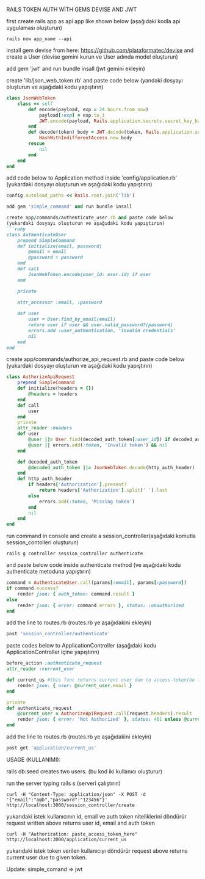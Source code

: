 RAILS TOKEN AUTH WİTH GEMS DEVISE AND JWT

first create rails app as api app like shown below (aşağıdaki kodla api uygulaması oluşturun)
```
rails new app_name --api
```
install gem devise from here: https://github.com/plataformatec/devise and create a User 
(devise gemini kurun ve User adında model oluşturun)

add gem 'jwt' and run bundle insall (jwt gemini ekleyin)

create 'lib/json_web_token.rb' and paste code below (yandaki dosyayı oluşturun ve aşağıdaki kodu yapıştırın)

```ruby
class JsonWebToken 
	class << self 
		def encode(payload, exp = 24.hours.from_now) 
			payload[:exp] = exp.to_i 
			JWT.encode(payload, Rails.application.secrets.secret_key_base) 
		end 
		def decode(token) body = JWT.decode(token, Rails.application.secrets.secret_key_base)[0] 
			HashWithIndifferentAccess.new body 
		rescue 
			nil 
		end 
	end 
end
```
add code below to Application method inside 'config/application.rb' 
(yukardaki dosyayı oluşturun ve aşağıdaki kodu yapıştırın)
```ruby
config.autoload_paths << Rails.root.join('lib')

add gem 'simple_command' and run bundle insall

create app/commands/authenticate_user.rb and paste code below 
(yukardaki dosyayı oluşturun ve aşağıdaki kodu yapıştırın)
```ruby
class AuthenticateUser 
	prepend SimpleCommand 
	def initialize(email, password) 
		@email = email 
		@password = password 
	end 
	def call 
		JsonWebToken.encode(user_id: user.id) if user 
	end 

	private 
	
	attr_accessor :email, :password 

	def user 
		user = User.find_by_email(email) 
		return user if user && user.valid_password?(password) 
		errors.add :user_authentication, 'invalid credentials' 
		nil 
	end 
end
```
create app/commands/authorize_api_request.rb and paste code below 
(yukardaki dosyayı oluşturun ve aşağıdaki kodu yapıştırın)
```ruby
class AuthorizeApiRequest 
	prepend SimpleCommand 
	def initialize(headers = {}) 
		@headers = headers 
	end 
	def call 
		user 
	end 
	private 
	attr_reader :headers 
	def user 
		@user ||= User.find(decoded_auth_token[:user_id]) if decoded_auth_token 
		@user || errors.add(:token, 'Invalid token') && nil 
	end 

	def decoded_auth_token 
		@decoded_auth_token ||= JsonWebToken.decode(http_auth_header) 
	end 
	def http_auth_header 
		if headers['Authorization'].present? 
			return headers['Authorization'].split(' ').last 
		else 
			errors.add(:token, 'Missing token') 
		end 
		nil 
	end 
end
```
run command in console and create a session_controller(aşağıdaki komutla session_contolleri oluşturun)
```
rails g controller session_controller authenticate
```
and paste below code inside authenticate method (ve aşağıdaki kodu authenticate metoduna yapıştırın)
```ruby
command = AuthenticateUser.call(params[:email], params[:password]) 
if command.success? 
	render json: { auth_token: command.result } 
else 
	render json: { error: command.errors }, status: :unauthorized 
end 
```
add the line to routes.rb (routes.rb ye aşağıdakini ekleyin)
```ruby
post 'session_controller/authenticate'
```
paste codes below to ApplicationController (aşağıdaki kodu ApplicationController içine yapıştırın)
```ruby
before_action :authenticate_request 
attr_reader :current_user 

def current_us #this func returns current user due to access-token(bu fonksiyon access tokenın sahibini verir)
	render json: { user: @current_user.email }
end

private 
def authenticate_request 
	@current_user = AuthorizeApiRequest.call(request.headers).result 
	render json: { error: 'Not Authorized' }, status: 401 unless @current_user 
end
```
add the line to routes.rb (routes.rb ye aşağıdakini ekleyin)
```ruby
post get 'application/current_us'
```
USAGE (KULLANIMI):

rails db:seed creates two users. (bu kod iki kullanıcı oluşturur)

run the server typing rails s (serveri çalıştırın)
```
curl -H "Content-Type: application/json" -X POST -d '{"email":"a@b","password":"123456"}' http://localhost:3000/session_controller/create 
```
yukarıdaki istek kullanıcının id, email ve auth token niteliklerini döndürür
request written above returns user id, email and auth token
```
curl -H "Authorization: paste_access_token_here" http://localhost:3000/application/current_us
```
yukarıdaki istek token verilen kullanıcıyı döndürür
request above returns current user due to given token.

Update: simple_comand => jwt

```ruby